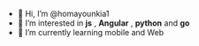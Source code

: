 - 👋 Hi, I’m @homayounkia1
- 👀 I’m interested in **js** , **Angular** , **python** and **go**
- 🌱 I’m currently learning mobile and Web 
<!---
homayounkia1/homayounkia1 is a ✨ special ✨ repository because its `README.md` (this file) appears on your GitHub profile.
You can click the Preview link to take a look at your changes.
--->

